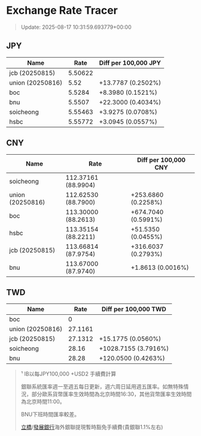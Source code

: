 # Exchange Rate Tracer

> Update: 2025-08-17 10:31:59.693779+00:00

## JPY

| Name             |    Rate | Diff per 100,000 JPY   |
|------------------|---------|------------------------|
| jcb (20250815)   | 5.50622 |                        |
| union (20250816) | 5.52    | +13.7787 (0.2502%)     |
| boc              | 5.5284  | +8.3980 (0.1521%)      |
| bnu              | 5.5507  | +22.3000 (0.4034%)     |
| soicheong        | 5.55463 | +3.9275 (0.0708%)      |
| hsbc             | 5.55772 | +3.0945 (0.0557%)      |

## CNY

| Name             | Rate                | Diff per 100,000 CNY   |
|------------------|---------------------|------------------------|
| soicheong        | 112.37161	(88.9904) |                        |
| union (20250816) | 112.62530	(88.7900) | +253.6860 (0.2258%)    |
| boc              | 113.30000	(88.2613) | +674.7040 (0.5991%)    |
| hsbc             | 113.35154	(88.2211) | +51.5350 (0.0455%)     |
| jcb (20250815)   | 113.66814	(87.9754) | +316.6037 (0.2793%)    |
| bnu              | 113.67000	(87.9740) | +1.8613 (0.0016%)      |

## TWD

| Name             |    Rate | Diff per 100,000 TWD   |
|------------------|---------|------------------------|
| boc              |  0      |                        |
| union (20250816) | 27.1161 |                        |
| jcb (20250815)   | 27.1312 | +15.1775 (0.0560%)     |
| soicheong        | 28.16   | +1028.7155 (3.7916%)   |
| bnu              | 28.28   | +120.0500 (0.4263%)    |


> ¹ IB以每JPY100,000 +USD2 手續費計算
>
> 銀聯系統匯率週一至週五每日更新，週六周日延用週五匯率。如無特殊情況，部分歐系貨幣匯率生效時間為北京時間16:30，其他貨幣匯率生效時間為北京時間11:00。
>
> BNU下班時間匯率較差。
>
> [立橋](https://www.wlbank.com.mo/uploads/ueditor/file/20181211/1544536513900230.pdf)/[發展銀行](https://www.mdb.com.mo/Service_Charges_20230728.pdf)海外銀聯提現暫時豁免手續費(貴銀聯1.1%左右)

